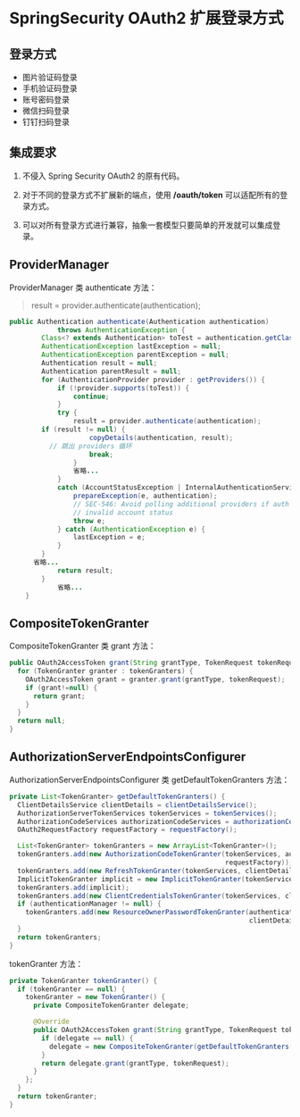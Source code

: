 # SpringSecurity OAuth2 扩展登录方式

## 登录方式

* 图片验证码登录
* 手机验证码登录
* 账号密码登录
* 微信扫码登录
* 钉钉扫码登录

## 集成要求

1. 不侵入 Spring Security OAuth2 的原有代码。

2. 对于不同的登录方式不扩展新的端点，使用 **/oauth/token** 可以适配所有的登录方式。

3. 可以对所有登录方式进行兼容，抽象一套模型只要简单的开发就可以集成登录。



## ProviderManager

ProviderManager 类 authenticate 方法：

> result = provider.authenticate(authentication);

```java
public Authentication authenticate(Authentication authentication)
			throws AuthenticationException {
		Class<? extends Authentication> toTest = authentication.getClass();
		AuthenticationException lastException = null;
		AuthenticationException parentException = null;
		Authentication result = null;
		Authentication parentResult = null;
		for (AuthenticationProvider provider : getProviders()) {
			if (!provider.supports(toTest)) {
				continue;
			}
			try {
				result = provider.authenticate(authentication);
        if (result != null) {
					copyDetails(authentication, result);
          // 跳出 providers 循环
					break;
				}
				省略...
			}
			catch (AccountStatusException | InternalAuthenticationServiceException e) {
				prepareException(e, authentication);
				// SEC-546: Avoid polling additional providers if auth failure is due to
				// invalid account status
				throw e;
			} catch (AuthenticationException e) {
				lastException = e;
			}
		}
      省略...
			return result;
		}
			省略...
	}
```

## CompositeTokenGranter

CompositeTokenGranter 类 grant 方法：

```java
public OAuth2AccessToken grant(String grantType, TokenRequest tokenRequest) {
  for (TokenGranter granter : tokenGranters) {
    OAuth2AccessToken grant = granter.grant(grantType, tokenRequest);
    if (grant!=null) {
      return grant;
    }
  }
  return null;
}
```

## AuthorizationServerEndpointsConfigurer

AuthorizationServerEndpointsConfigurer 类 getDefaultTokenGranters 方法：

```java
private List<TokenGranter> getDefaultTokenGranters() {
  ClientDetailsService clientDetails = clientDetailsService();
  AuthorizationServerTokenServices tokenServices = tokenServices();
  AuthorizationCodeServices authorizationCodeServices = authorizationCodeServices();
  OAuth2RequestFactory requestFactory = requestFactory();

  List<TokenGranter> tokenGranters = new ArrayList<TokenGranter>();
  tokenGranters.add(new AuthorizationCodeTokenGranter(tokenServices, authorizationCodeServices, clientDetails,
                                                      requestFactory));
  tokenGranters.add(new RefreshTokenGranter(tokenServices, clientDetails, requestFactory));
  ImplicitTokenGranter implicit = new ImplicitTokenGranter(tokenServices, clientDetails, requestFactory);
  tokenGranters.add(implicit);
  tokenGranters.add(new ClientCredentialsTokenGranter(tokenServices, clientDetails, requestFactory));
  if (authenticationManager != null) {
    tokenGranters.add(new ResourceOwnerPasswordTokenGranter(authenticationManager, tokenServices,
                                                            clientDetails, requestFactory));
  }
  return tokenGranters;
}
```

tokenGranter 方法：

```java
private TokenGranter tokenGranter() {
  if (tokenGranter == null) {
    tokenGranter = new TokenGranter() {
      private CompositeTokenGranter delegate;

      @Override
      public OAuth2AccessToken grant(String grantType, TokenRequest tokenRequest) {
        if (delegate == null) {
          delegate = new CompositeTokenGranter(getDefaultTokenGranters());
        }
        return delegate.grant(grantType, tokenRequest);
      }
    };
  }
  return tokenGranter;
}
```



